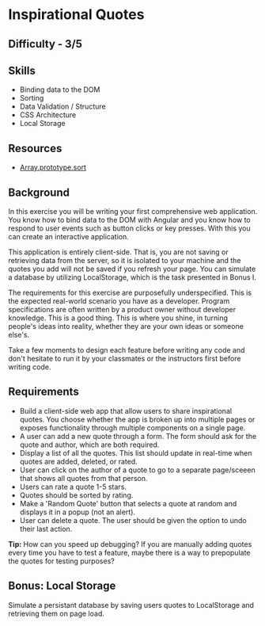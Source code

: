Inspirational Quotes
================

Difficulty - 3/5
---------

Skills
--------
- Binding data to the DOM
- Sorting
- Data Validation / Structure
- CSS Architecture
- Local Storage

Resources
-----------
- <a href="https://developer.mozilla.org/en-US/docs/Web/JavaScript/Reference/Global_Objects/Array/sort">Array.prototype.sort</a>

Background
--------
In this exercise you will be writing your first comprehensive web application. You know how to bind data to the DOM with Angular and you know how to respond to user events such as button clicks or key presses. With this you can create an interactive application.

This application is entirely client-side. That is, you are not saving or retrieving data from the server, so it is isolated to your machine and the quotes you add will not be saved if you refresh your page. You can simulate a database by utilizing LocalStorage, which is the task presented in Bonus I.

The requirements for this exercise are purposefully underspecified. This is the expected real-world scenario you have as a developer. Program specifications are often written by a product owner without developer knowledge. This is a good thing. This is where you shine, in turning people's ideas into reality, whether they are your own ideas or someone else's.

Take a few moments to design each feature before writing any code and don't hesitate to run it by your classmates or the instructors first before writing code.


Requirements
------------
- Build a client-side web app that allow users to share inspirational quotes. You choose whether the app is broken up into multiple pages or exposes functionality through multiple components on a single page.
- A user can add a new quote through a form. The form should ask for the quote and author, which are both required.
- Display a list of all the quotes. This list should update in real-time when quotes are added, deleted, or rated.
- User can click on the author of a quote to go to a separate page/sceeen that shows all quotes from that person.
- Users can rate a quote 1-5 stars.
- Quotes should be sorted by rating.
- Make a 'Random Quote' button that selects a quote at random and displays it in a popup (not an alert).
- User can delete a quote. The user should be given the option to undo their last action.

<strong>Tip:</strong> How can you speed up debugging? If you are manually adding quotes every time you have to test a feature, maybe there is a way to prepopulate the quotes for testing purposes?

Bonus: Local Storage
---------------
Simulate a persistant database by saving users quotes to LocalStorage and retrieving them on page load.
